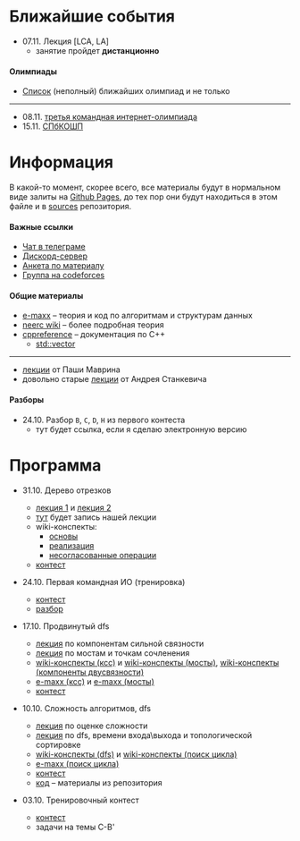 # Ближайшие события

- 07.11. Лекция \[LCA, LA\]
    - занятие пройдет **дистанционно**

#### Олимпиады

- [Список](https://clist.by) (неполный) ближайших олимпиад и не только
---

- 08.11. [третья командная интернет-олимпиада](https://neerc.ifmo.ru/school/io)
- 15.11. [СПбКОШП](https://neerc.ifmo.ru/school/russia-team)

# Информация

В какой-то момент, скорее всего, все материалы будут в нормальном виде залиты на 
[Github Pages](https://pages.github.com/), до тех пор они будут находиться в этом файле и в 
[sources](sources) репозитория.

#### Важные ссылки

- [Чат в телеграме](https://t.me/itmo_bx)
- [Дискорд-сервер](https://discord.gg/GnETVf9)
- [Анкета по материалу](https://forms.gle/NsGiJbbwHd2uu34v9)
- [Группа на codeforces](https://itmobx.contest.codeforces.com)

#### Общие материалы

- [e-maxx](https://e-maxx.ru/algo) &ndash; теория и код по алгоритмам и структурам данных
- [neerc wiki](https://neerc.itmo.ru/wiki) &ndash; более подробная теория
- [cppreference](https://ru.cppreference.com) &ndash; документация по C++
    - [std::vector](https://ru.cppreference.com/w/cpp/container/vector)
---

- [лекции](https://www.youtube.com/user/pavelmavrin) от Паши Маврина
- довольно старые [лекции](https://www.youtube.com/playlist?list=PLDrmKwRSNx7KcHxyf9hSmF3fTLKSwujkM) от Андрея Станкевича

#### Разборы

- 24.10. Разбор `B`, `C`, `D`, `H` из первого контеста
    - тут будет ссылка, если я сделаю электронную версию

# Программа

- 31.10. Дерево отрезков
    - [лекция 1](https://youtu.be/PHL6gHLfBs8) и [лекция 2](https://youtu.be/NJB05K1M7oE)
    - [тут](#) будет запись нашей лекции
    - wiki-конспекты:
        - [основы](http://neerc.ifmo.ru/wiki/index.php?title=Дерево_отрезков._Построение)
        - [реализация](http://neerc.ifmo.ru/wiki/index.php?title=Реализация_запроса_в_дереве_отрезков_сверху)
        - [несогласованные операции](http://neerc.ifmo.ru/wiki/index.php?title=Несогласованные_поддеревья._Реализация_массового_обновления)
    - [контест](https://itmobx.contest.codeforces.com/group/7CxanISe1r/contest/301759)

- 24.10. Первая командная ИО (тренировка)
    - [контест](https://itmobx.contest.codeforces.com/group/7CxanISe1r/contest/300742)
    - [разбор](https://neerc.ifmo.ru/school/io/2020-2021.html)

- 17.10. Продвинутый dfs
    - [лекция](https://youtu.be/8jECFHUoohs) по компонентам сильной связности
    - [лекция](https://youtu.be/ouK3FBRaJJA) по мостам и точкам сочленения
    - [wiki-конспекты (ксс)](http://neerc.ifmo.ru/wiki/index.php?title=Использование_обхода_в_глубину_для_поиска_компонент_сильной_связности) и [wiki-конспекты (мосты)](http://neerc.ifmo.ru/wiki/index.php?title=Использование_обхода_в_глубину_для_поиска_мостов), [wiki-конспекты (компоненты двусвязности)](http://neerc.ifmo.ru/wiki/index.php?title=Построение_компонент_рёберной_двусвязности)
    - [e-maxx (ксс)](https://e-maxx.ru/algo/strong_connected_components) и [e-maxx (мосты)](https://e-maxx.ru/algo/bridge_searching)
    - [контест](https://itmobx.contest.codeforces.com/group/7CxanISe1r/contest/298573)

- 10.10. Сложность алгоритмов, dfs
    - [лекция](https://www.youtube.com/watch?v=8BniwdaAUMc) по оценке сложности
    - [лекция](https://www.youtube.com/watch?v=RPIE0lXAIv4) по dfs, времени входа\выхода и топологической сортировке
    - [wiki-конспекты (dfs)](http://neerc.ifmo.ru/wiki/index.php?title=Обход_в_глубину,_цвета_вершин) и [wiki-конспекты (поиск цикла)](http://neerc.ifmo.ru/wiki/index.php?title=Использование_обхода_в_глубину_для_поиска_цикла)
    - [e-maxx (поиск цикла)](http://e-maxx.ru/algo/finding_cycle)
    - [контест](https://itmobx.contest.codeforces.com/group/7CxanISe1r/contest/298573)
    - [код](sources/c01dfs) &ndash; материалы из репозитория

- 03.10. Тренировочный контест
    - [контест](https://itmobx.contest.codeforces.com/group/7CxanISe1r/contest/297689)
    - задачи на темы C-B'

